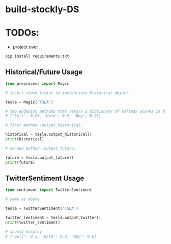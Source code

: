 # build-stockly-DS

# TODOs:

- project over

`pip install requirements.txt`

## Historical/Future Usage

```python
from preprocess import Magic

# insert stock ticker to instantiate Historical object.

tesla = Magic('TSLA')

# two endpoint methods that return a dictionary of softmax scores in format:
# {'Sell': 0.25, 'Hold': 0.5, 'Buy': 0.25}

# first method :output_historical:

historical = tesla.output_historical()
print(historical)

# second method :output_future:

future = tesla.output_future()
print(future)
```
## TwitterSentiment Usage

```python
from sentiment import TwitterSentiment

# same as above

tesla = TwitterSentiment('TSLA')

twitter_sentiment = tesla.output_twitter()
print(twitter_sentiment)

# should display :
# {'Sell': 0.1, 'Hold': 0.3, 'Buy': 0.6}
```
